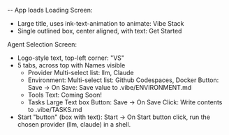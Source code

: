 -- App loads
Loading Screen:
- Large title, uses ink-text-animation to animate: Vibe Stack
- Single outlined box, center aligned, with text: Get Started

Agent Selection Screen:
- Logo-style text, top-left corner: "VS"
- 5 tabs, across top with Names visible
    - Provider
    Multi-select list: llm, Claude
    - Environment:
    Multi-select list: Github Codespaces, Docker
    Button: Save
    -> On Save: Save value to .vibe/ENVIRONMENT.md
    - Tools
    Text: Coming Soon!
    - Tasks
    Large Text box
    Button: Save
    -> On Save Click: Write contents to .vibe/TASKS.md
- Start "button" (box with text): Start
-> On Start button click, run the chosen provider (llm, claude) in a shell. 
